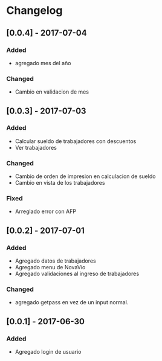 # Changelog

## [0.0.4] - 2017-07-04
### Added
- agregado mes del año
### Changed
- Cambio en validacion de mes

## [0.0.3] - 2017-07-03
### Added
- Calcular sueldo de trabajadores con descuentos
- Ver trabajadores
### Changed
- Cambio de orden de impresion en calculacion de sueldo
- Cambio en vista de los trabajadores
### Fixed
- Arreglado error con AFP


## [0.0.2] - 2017-07-01
### Added
- Agregado datos de trabajadores
- Agregado menu de NovaVio
- Agregado validaciones al ingreso de trabajadores
### Changed
- agregado getpass en vez de un input normal.


## [0.0.1] - 2017-06-30
### Added
- Agregado login de usuario

